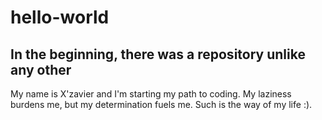 # hello-world
In the beginning, there was a repository unlike any other
---------------------------------------------------------

My name is X'zavier and I'm starting my path to coding.
My laziness burdens me, but my determination fuels me.
Such is the way of my life :).
